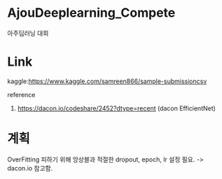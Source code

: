 # AjouDeeplearning_Compete
아주딥러닝 대회

# Link
kaggle:https://www.kaggle.com/samreen866/sample-submissioncsv

reference
1. https://dacon.io/codeshare/2452?dtype=recent (dacon EfficientNet)

# 계획
OverFitting 피하기 위해 앙상블과 적절한 dropout, epoch, lr 설정 필요. -> dacon.io 참고함.
